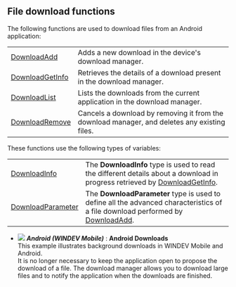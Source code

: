 
## File download functions
			

<a name="NOTE1"></a>
<a name="NOTE1_1"></a>
The following functions are used to download files from an Android application: 



|   |   |
| --- | --- |
| [DownloadAdd](../WDLang3/1410087319.md) | Adds a new download in the device's download manager. |
| [DownloadGetInfo](../WDLang3/1410087320.md) | Retrieves the details of a download present in the download manager. |
| [DownloadList](../WDLang3/1410087322.md) | Lists the downloads from the current application in the download manager. |
| [DownloadRemove](../WDLang3/1410087321.md) | Cancels a download by removing it from the download manager, and deletes any existing files. |





These functions use the following types of variables:   



|   |   |
| --- | --- |
| [DownloadInfo](../WDLang3/1410087306.md) | The **DownloadInfo** type is used to read the different details about a download in progress retrieved by [DownloadGetInfo](../WDLang3/1410087320.md). |
| [DownloadParameter](../WDLang3/1410087293.md) | The **DownloadParameter** type is used to define all the advanced characteristics of a file download performed by [DownloadAdd](../WDLang3/1410087319.md). |






- ![](https://doc.pcsoft.fr/en-US/images/image.awp?langid=3&name=AndroidDownloads.gif) ***Android (WINDEV Mobile)*** : **Android Downloads** <br>This example illustrates background downloads in WINDEV Mobile and Android. <br>It is no longer necessary to keep the application open to propose the download of a file. The download manager allows you to download large files and to notify the application when the downloads are finished.




